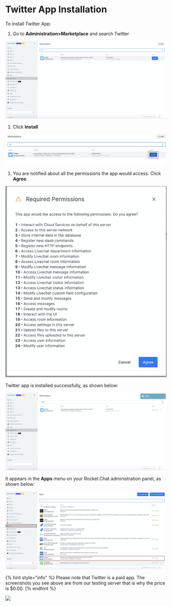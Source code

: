 # Twitter App Installation

To install Twitter App:

1. Go to **Administration&gt;Marketplace** and search Twitter

![](../../../.gitbook/assets/image%20%28403%29.png)

1. Click **Install**

![](../../../.gitbook/assets/image%20%28402%29.png)

1. You are notified about all the permissions the app would access. Click **Agree**.

![](../../../.gitbook/assets/image%20%28401%29%20%281%29.png)

Twitter app is installed successfully, as shown below:

![](../../../.gitbook/assets/image%20%28397%29.png)

It appears in the **Apps** menu on your Rocket.Chat administration panel, as shown below:

![](../../../.gitbook/assets/image%20%28405%29.png)

{% hint style="info" %}
Please note that Twitter is a paid app. The screenshots you see above are from our testing server that is why the price is $0.00.
{% endhint %}

![](../../../.gitbook/assets/image%20%28459%29%20%281%29%20%281%29.png)

